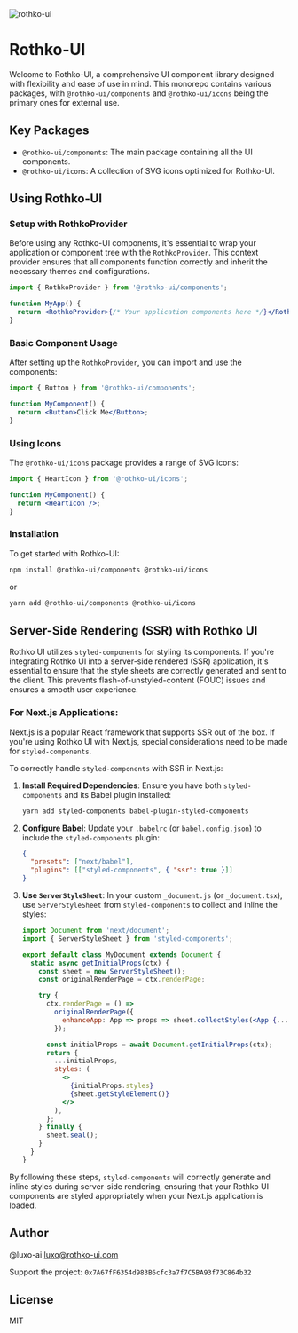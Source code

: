 <img src="./assets/logo.png" alt="rothko-ui"/>

# Rothko-UI

Welcome to Rothko-UI, a comprehensive UI component library designed with flexibility and ease of use in mind. This monorepo contains various packages, with `@rothko-ui/components` and `@rothko-ui/icons` being the primary ones for external use.

## Key Packages

- `@rothko-ui/components`: The main package containing all the UI components.
- `@rothko-ui/icons`: A collection of SVG icons optimized for Rothko-UI.

## Using Rothko-UI

### Setup with RothkoProvider

Before using any Rothko-UI components, it's essential to wrap your application or component tree with the `RothkoProvider`. This context provider ensures that all components function correctly and inherit the necessary themes and configurations.

```jsx
import { RothkoProvider } from '@rothko-ui/components';

function MyApp() {
  return <RothkoProvider>{/* Your application components here */}</RothkoProvider>;
}
```

### Basic Component Usage

After setting up the `RothkoProvider`, you can import and use the components:

```jsx
import { Button } from '@rothko-ui/components';

function MyComponent() {
  return <Button>Click Me</Button>;
}
```

### Using Icons

The `@rothko-ui/icons` package provides a range of SVG icons:

```jsx
import { HeartIcon } from '@rothko-ui/icons';

function MyComponent() {
  return <HeartIcon />;
}
```

### Installation

To get started with Rothko-UI:

```bash
npm install @rothko-ui/components @rothko-ui/icons
```

or

```bash
yarn add @rothko-ui/components @rothko-ui/icons
```

## Server-Side Rendering (SSR) with Rothko UI

Rothko UI utilizes `styled-components` for styling its components. If you're integrating Rothko UI into a server-side rendered (SSR) application, it's essential to ensure that the style sheets are correctly generated and sent to the client. This prevents flash-of-unstyled-content (FOUC) issues and ensures a smooth user experience.

### For Next.js Applications:

Next.js is a popular React framework that supports SSR out of the box. If you're using Rothko UI with Next.js, special considerations need to be made for `styled-components`.

To correctly handle `styled-components` with SSR in Next.js:

1. **Install Required Dependencies**:
   Ensure you have both `styled-components` and its Babel plugin installed:

   ```bash
   yarn add styled-components babel-plugin-styled-components
   ```

2. **Configure Babel**:
   Update your `.babelrc` (or `babel.config.json`) to include the `styled-components` plugin:

   ```json
   {
     "presets": ["next/babel"],
     "plugins": [["styled-components", { "ssr": true }]]
   }
   ```

3. **Use `ServerStyleSheet`**:
   In your custom `_document.js` (or `_document.tsx`), use `ServerStyleSheet` from `styled-components` to collect and inline the styles:

   ```jsx
   import Document from 'next/document';
   import { ServerStyleSheet } from 'styled-components';

   export default class MyDocument extends Document {
     static async getInitialProps(ctx) {
       const sheet = new ServerStyleSheet();
       const originalRenderPage = ctx.renderPage;

       try {
         ctx.renderPage = () =>
           originalRenderPage({
             enhanceApp: App => props => sheet.collectStyles(<App {...props} />),
           });

         const initialProps = await Document.getInitialProps(ctx);
         return {
           ...initialProps,
           styles: (
             <>
               {initialProps.styles}
               {sheet.getStyleElement()}
             </>
           ),
         };
       } finally {
         sheet.seal();
       }
     }
   }
   ```

By following these steps, `styled-components` will correctly generate and inline styles during server-side rendering, ensuring that your Rothko UI components are styled appropriately when your Next.js application is loaded.

## Author

@luxo-ai <luxo@rothko-ui.com>

Support the project: `0x7A67fF6354d983B6cfc3a7f7C5BA93f73C864b32`

## License

MIT
